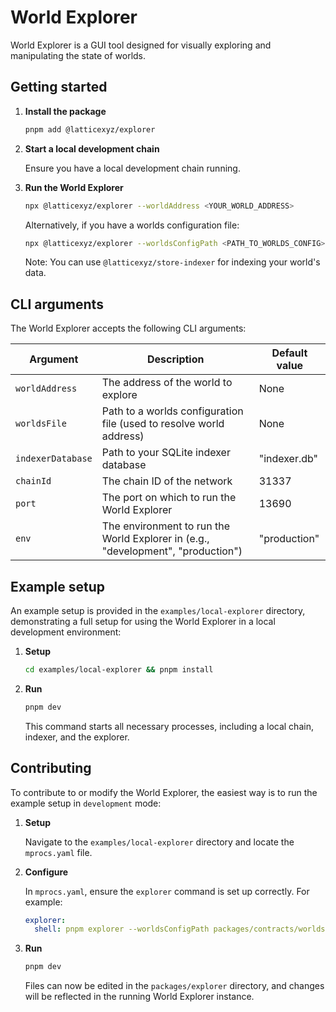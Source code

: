 # World Explorer

World Explorer is a GUI tool designed for visually exploring and manipulating the state of worlds.

## Getting started

1. **Install the package**

   ```sh
   pnpm add @latticexyz/explorer
   ```

2. **Start a local development chain**

   Ensure you have a local development chain running.

3. **Run the World Explorer**

   ```sh
   npx @latticexyz/explorer --worldAddress <YOUR_WORLD_ADDRESS>
   ```

   Alternatively, if you have a worlds configuration file:

   ```sh
   npx @latticexyz/explorer --worldsConfigPath <PATH_TO_WORLDS_CONFIG>
   ```

   Note: You can use `@latticexyz/store-indexer` for indexing your world's data.

## CLI arguments

The World Explorer accepts the following CLI arguments:

| Argument          | Description                                                                      | Default value |
| ----------------- | -------------------------------------------------------------------------------- | ------------- |
| `worldAddress`    | The address of the world to explore                                              | None          |
| `worldsFile`      | Path to a worlds configuration file (used to resolve world address)              | None          |
| `indexerDatabase` | Path to your SQLite indexer database                                             | "indexer.db"  |
| `chainId`         | The chain ID of the network                                                      | 31337         |
| `port`            | The port on which to run the World Explorer                                      | 13690         |
| `env`             | The environment to run the World Explorer in (e.g., "development", "production") | "production"  |

## Example setup

An example setup is provided in the `examples/local-explorer` directory, demonstrating a full setup for using the World Explorer in a local development environment:

1. **Setup**

   ```sh
   cd examples/local-explorer && pnpm install
   ```

2. **Run**

   ```sh
   pnpm dev
   ```

   This command starts all necessary processes, including a local chain, indexer, and the explorer.

## Contributing

To contribute to or modify the World Explorer, the easiest way is to run the example setup in `development` mode:

1. **Setup**

   Navigate to the `examples/local-explorer` directory and locate the `mprocs.yaml` file.

2. **Configure**

   In `mprocs.yaml`, ensure the `explorer` command is set up correctly. For example:

   ```yaml
   explorer:
     shell: pnpm explorer --worldsConfigPath packages/contracts/worlds.json --env development
   ```

3. **Run**

   ```sh
   pnpm dev
   ```

   Files can now be edited in the `packages/explorer` directory, and changes will be reflected in the running World Explorer instance.
